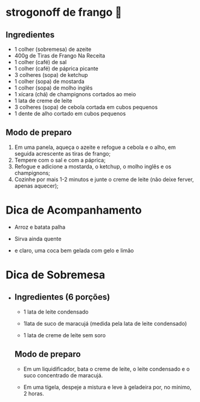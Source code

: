 # strogonoff de frango 🐔

## Ingredientes

- 1 colher (sobremesa) de azeite
- 400g de Tiras de Frango Na Receita 
- 1 colher (café) de sal
- 1 colher (café) de páprica picante
- 3 colheres (sopa) de ketchup
- 1 colher (sopa) de mostarda
- 1 colher (sopa) de molho inglês
- 1 xícara (chá) de champignons cortados ao meio
- 1 lata de creme de leite
- 3 colheres (sopa) de cebola cortada em cubos pequenos
- 1 dente de alho cortado em cubos pequenos

## Modo de preparo

1. Em uma panela, aqueça o azeite e refogue a cebola e o alho, em seguida acrescente as tiras de frango;
2. Tempere com o sal e com a páprica;
3. Refogue e adicione a mostarda, o ketchup, o molho inglês e os champignons;
4. Cozinhe por mais 1-2 minutos e junte o creme de leite (não deixe ferver, apenas aquecer);

# Dica de Acompanhamento 

- Arroz e batata palha 

- Sirva ainda quente

- e claro, uma coca bem gelada com gelo e limão

  

# Dica de Sobremesa

- ## Ingredientes (6 porções)

  -  1 lata de leite condensado

  -  1lata de suco de maracujá (medida pela lata de leite condensado)

  -  1 lata de creme de leite sem soro

    ## Modo de preparo

    - Em um liquidificador, bata o creme de leite, o leite condensado e o suco concentrado de maracujá.

    - Em uma tigela, despeje a mistura e leve à geladeira por, no mínimo, 2 horas.

